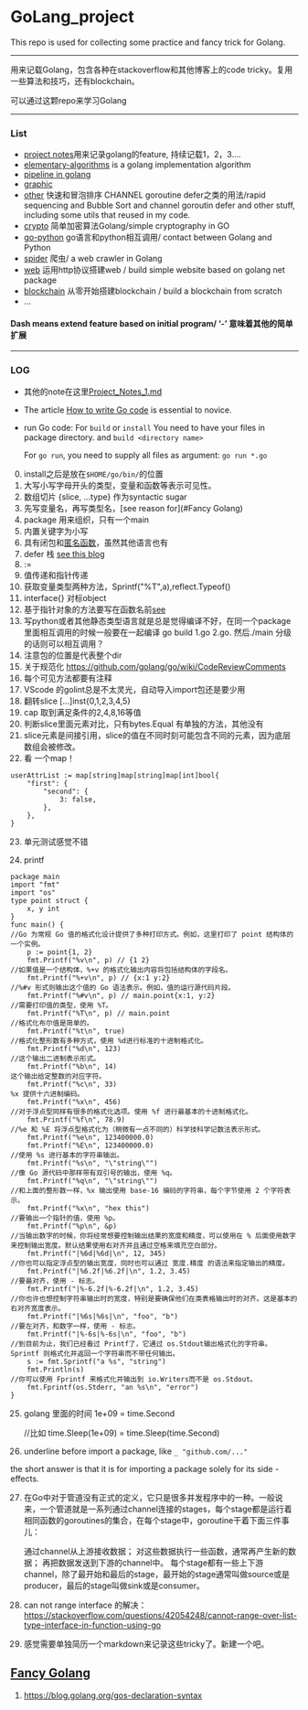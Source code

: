 # GoLang_project

This repo is used for collecting some practice and fancy trick for Golang.

---
用来记载Golang，包含各种在stackoverflow和其他博客上的code tricky。复用一些算法和技巧，还有blockchain。

可以通过这颗repo来学习Golang

---

### List
+ [project notes](https://github.com/dyllanwli/GoLang_project/blob/master/Project_Notes_1.md)用来记录golang的feature, 持续记载1，2，3....
+ [elementary-algorithms](https://github.com/dyllanwli/GoLang_project/tree/master/elementary-algorithms) is a golang implementation algorithm
+ [pipeline in golang](https://github.com/dyllanwli/GoLang_project/tree/master/pipeline)
+ [graphic](https://github.com/dyllanwli/GoLang_project/tree/master/graphic)
+ [other](https://github.com/dyllanwli/GoLang_project/tree/master/other) 快速和冒泡排序 CHANNEL goroutine defer之类的用法/rapid sequencing and Bubble Sort and channel goroutin defer and other stuff, including some utils that reused in my code.
+ [crypto](https://github.com/dyllanwli/GoLang_project/tree/master/crypto) 简单加密算法Golang/simple cryptography in GO
+ [go-python](https://github.com/dyllanwli/GoLang_project/tree/master/go-python) go语言和python相互调用/ contact between Golang and Python
+ [spider](https://github.com/dyllanwli/GoLang_project/tree/master/spider) 爬虫/ a web crawler in Golang
+ [web](https://github.com/dyllanwli/GoLang_project/tree/master/web) 运用http协议搭建web / build simple website based on golang net package
+ [blockchain](https://github.com/dyllanwli/GoLang_project/tree/master/blockchain) 从零开始搭建blockchain / build a blockchain from scratch
+ ...
#### Dash means extend feature based on initial program/ ‘-’ 意味着其他的简单扩展



---


### LOG 
+ 其他的note在这里[Project_Notes_1.md](https://github.com/dyllanwli/GoLang_project/blob/master/Project_Notes_1.md)
+  The article [How to write Go code](https://golang.org/doc/code.html) is essential to novice.
+  run Go code:
    For `build` or `install` You need to have your files in package directory. and `build <directory name>`
    
    For `go run`, you need to supply all files as argument:
    `go run *.go`

0. install之后是放在`$HOME/go/bin/`的位置
1. 大写小写字母开头的类型，变量和函数等表示可见性。
2. 数组切片 {slice, ...type} 作为syntactic sugar
3. 先写变量名，再写类型名，[see reason for](#Fancy Golang)
4. package 用来组织，只有一个main
5. 内置关键字为小写
6. 具有闭包和[匿名函数](http://books.studygolang.com/gopl-zh/ch5/ch5-06.html)，虽然其他语言也有
7. defer 栈 [see this blog](https://chinazt.cc/2017/06/30/deferde-shi-yong-gui-ze/)
8. :=
9. 值传递和指针传递
10. 获取变量类型两种方法，Sprintf("%T",a),reflect.Typeof()
11. interface{} 对标object
12. 基于指针对象的方法要写在函数名前[see](http://books.studygolang.com/gopl-zh/ch6/ch6-02.html)
13. 写python或者其他静态类型语言就是总是觉得编译不好，在同一个package里面相互调用的时候一般要在一起编译 go build 1.go 2.go. 然后./main 分级的话则可以相互调用？ 
14. 注意包的位置是代表整个dir
15. 关于规范化 https://github.com/golang/go/wiki/CodeReviewComments 
16. 每个可见方法都要有注释
17. VScode 的golint总是不太灵光，自动导入import包还是要少用
18. 翻转slice [...]inst{0,1,2,3,4,5}
19. cap 取到满足条件的2,4,8,16等值
20. 判断slice里面元素对比，只有bytes.Equal 有单独的方法，其他没有
21. slice元素是间接引用，slice的值在不同时刻可能包含不同的元素，因为底层数组会被修改。
22. 看 一个map！
```
userAttrList := map[string]map[string]map[int]bool{
    "first": {
        "second": {
            3: false,
        },
    },
}
```
23. 单元测试感觉不错

24. printf
```
package main
import "fmt"
import "os"
type point struct {
    x, y int
}
func main() {
//Go 为常规 Go 值的格式化设计提供了多种打印方式。例如，这里打印了 point 结构体的一个实例。
    p := point{1, 2}
    fmt.Printf("%v\n", p) // {1 2}
//如果值是一个结构体，%+v 的格式化输出内容将包括结构体的字段名。
    fmt.Printf("%+v\n", p) // {x:1 y:2}
//%#v 形式则输出这个值的 Go 语法表示。例如，值的运行源代码片段。
    fmt.Printf("%#v\n", p) // main.point{x:1, y:2}
//需要打印值的类型，使用 %T。
    fmt.Printf("%T\n", p) // main.point
//格式化布尔值是简单的。
    fmt.Printf("%t\n", true)
//格式化整形数有多种方式，使用 %d进行标准的十进制格式化。
    fmt.Printf("%d\n", 123)
//这个输出二进制表示形式。
    fmt.Printf("%b\n", 14)
这个输出给定整数的对应字符。
    fmt.Printf("%c\n", 33)
%x 提供十六进制编码。
    fmt.Printf("%x\n", 456)
//对于浮点型同样有很多的格式化选项。使用 %f 进行最基本的十进制格式化。
    fmt.Printf("%f\n", 78.9)
//%e 和 %E 将浮点型格式化为（稍微有一点不同的）科学技科学记数法表示形式。
    fmt.Printf("%e\n", 123400000.0)
    fmt.Printf("%E\n", 123400000.0)
//使用 %s 进行基本的字符串输出。
    fmt.Printf("%s\n", "\"string\"")
//像 Go 源代码中那样带有双引号的输出，使用 %q。
    fmt.Printf("%q\n", "\"string\"")
//和上面的整形数一样，%x 输出使用 base-16 编码的字符串，每个字节使用 2 个字符表示。
    fmt.Printf("%x\n", "hex this")
//要输出一个指针的值，使用 %p。
    fmt.Printf("%p\n", &p)
//当输出数字的时候，你将经常想要控制输出结果的宽度和精度，可以使用在 % 后面使用数字来控制输出宽度。默认结果使用右对齐并且通过空格来填充空白部分。
    fmt.Printf("|%6d|%6d|\n", 12, 345)
//你也可以指定浮点型的输出宽度，同时也可以通过 宽度.精度 的语法来指定输出的精度。
    fmt.Printf("|%6.2f|%6.2f|\n", 1.2, 3.45)
//要最对齐，使用 - 标志。
    fmt.Printf("|%-6.2f|%-6.2f|\n", 1.2, 3.45)
//你也许也想控制字符串输出时的宽度，特别是要确保他们在类表格输出时的对齐。这是基本的右对齐宽度表示。
    fmt.Printf("|%6s|%6s|\n", "foo", "b")
//要左对齐，和数字一样，使用 - 标志。
    fmt.Printf("|%-6s|%-6s|\n", "foo", "b")
//到目前为止，我们已经看过 Printf了，它通过 os.Stdout输出格式化的字符串。Sprintf 则格式化并返回一个字符串而不带任何输出。
    s := fmt.Sprintf("a %s", "string")
    fmt.Println(s)
//你可以使用 Fprintf 来格式化并输出到 io.Writers而不是 os.Stdout。
    fmt.Fprintf(os.Stderr, "an %s\n", "error")
}
```

25. golang 里面的时间 1e+09 = time.Second 

    //比如
    time.Sleep(1e+09) = time.Sleep(time.Second)

26. underline before import a package, like `_ "github.com/..."` 

the short answer is that it is for importing a package solely for its side -effects.

27. 在Go中对于管道没有正式的定义，它只是很多并发程序中的一种。一般说来，一个管道就是一系列通过channel连接的stages，每个stage都是运行着相同函数的goroutines的集合，在每个stage中，goroutine干着下面三件事儿：

    通过channel从上游接收数据；
    对这些数据执行一些函数，通常再产生新的数据；
    再把数据发送到下游的channel中。
    每个stage都有一些上下游channel，除了最开始和最后的stage，最开始的stage通常叫做source或是producer，最后的stage叫做sink或是consumer。

28. can not range interface 的解决：https://stackoverflow.com/questions/42054248/cannot-range-over-list-type-interface-in-function-using-go

29. 感觉需要单独简历一个markdown来记录这些tricky了。新建一个吧。


## [Fancy Golang](#FancyGolang)
1. https://blog.golang.org/gos-declaration-syntax
